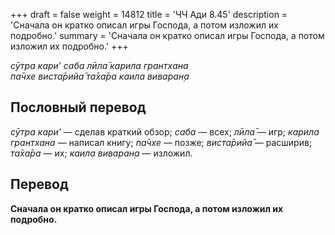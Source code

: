 +++
draft = false
weight = 14812
title = 'ЧЧ Ади 8.45'
description = 'Сначала он кратко описал игры Господа, а потом изложил их подробно.'
summary = 'Сначала он кратко описал игры Господа, а потом изложил их подробно.'
+++

_сӯтра кари’ саба лӣла̄ карила грантхана  
па̄чхе виста̄рийа̄ та̄ха̄ра каила виваран̣а_

## Пословный перевод

_сӯтра_ _кари’_ — сделав краткий обзор; _саба_ — всех; _лӣла̄_ — игр; _карила_ _грантхана_ — написал книгу; _па̄чхе_ — позже; _виста̄рийа̄_ — расширив; _та̄ха̄ра_ — их; _каила_ _виваран̣а_ — изложил.

## Перевод

**Сначала он кратко описал игры Господа, а потом изложил их подробно.**
